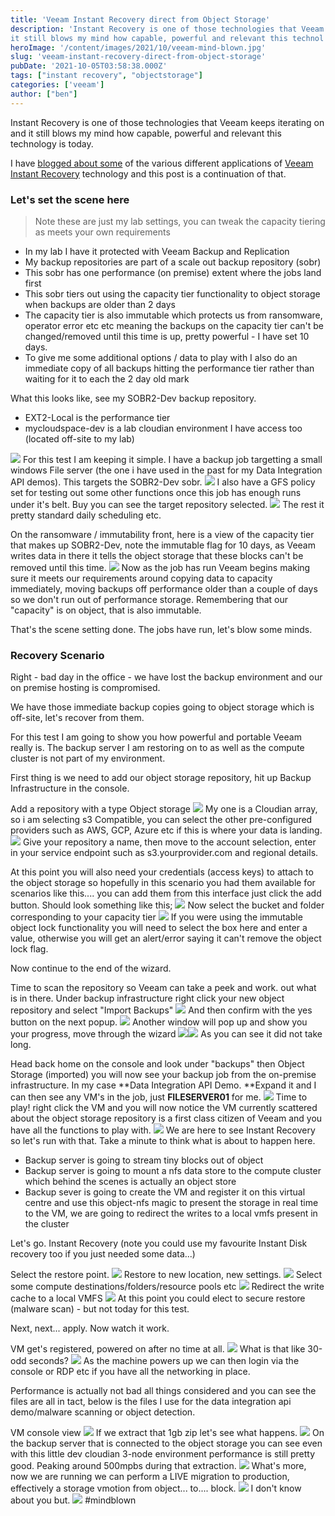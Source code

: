 ```yaml
---
title: 'Veeam Instant Recovery direct from Object Storage' 
description: 'Instant Recovery is one of those technologies that Veeam keeps iterating on and
it still blows my mind how capable, powerful and relevant this technol'
heroImage: '/content/images/2021/10/veeam-mind-blown.jpg'
slug: 'veeam-instant-recovery-direct-from-object-storage'
pubDate: '2021-10-05T03:58:38.000Z'
tags: ["instant recovery", "objectstorage"] 
categories: ['veeam']
author: ["ben"]
---
```


Instant Recovery is one of those technologies that Veeam keeps iterating on and it still blows my mind how capable, powerful and relevant this technology is today. 

I have [blogged about some](https://benyoung.blog/tag/instant-recovery/) of the various different applications of [Veeam Instant Recovery](https://benyoung.blog/tag/instant-recovery/) technology and this post is a continuation of that.

### Let's set the scene here

> Note these are just my lab settings, you can tweak the capacity tiering as meets your own requirements

- In my lab I have it protected with Veeam Backup and Replication
- My backup repositories are part of a scale out backup repository (sobr)
- This sobr has one performance (on premise) extent where the jobs land first
- This sobr tiers out using the capacity tier functionality to object storage when backups are older than 2 days
- The capacity tier is also immutable which protects us from ransomware, operator error etc etc meaning the backups on the capacity tier can't be changed/removed until this time is up, pretty powerful - I have set 10 days.
- To give me some additional options / data to play with I also do an immediate copy of all backups hitting the performance tier rather than waiting for it to each the 2 day old mark

What this looks like, see my SOBR2-Dev backup repository.

- EXT2-Local is the performance tier
- mycloudspace-dev is a lab cloudian environment I have access too (located off-site to my lab)

![](/content/images/2021/10/image-1.png)
For this test I am keeping it simple. I have a backup job targetting a small windows File server (the one i have used in the past for my Data Integration API demos). This targets the SOBR2-Dev sobr.
![](/content/images/2021/10/image-2.png)
I also have a GFS policy set for testing out some other functions once this job has enough runs under it's belt. Buy you can see the target repository selected.
![](/content/images/2021/10/image-4.png)
The rest it pretty standard daily scheduling etc. 

On the ransomware / immutability front, here is a view of the capacity tier that makes up SOBR2-Dev, note the immutable flag for 10 days, as Veeam writes data in there it tells the object storage that these blocks can't be removed until this time.
![](/content/images/2021/10/image-5.png)
Now as the job has run Veeam begins making sure it meets our requirements around copying data to capacity immediately, moving backups off performance older than a couple of days so we don't run out of performance storage. Remembering that our "capacity" is on object, that is also immutable. 

That's the scene setting done. The jobs have run, let's blow some minds.

### Recovery Scenario

Right - bad day in the office - we have lost the backup environment and our on premise hosting is compromised. 

We have those immediate backup copies going to object storage which is off-site, let's recover from them.

For this test I am going to show you how powerful and portable Veeam really is. The backup server I am restoring on to as well as the compute cluster is not part of my environment.

First thing is we need to add our object storage repository, hit up Backup Infrastructure in the console.

Add a repository with a type Object storage
![](/content/images/2021/10/image-6.png)
My one is a Cloudian array, so i am selecting s3 Compatible, you can select the other pre-configured providers such as AWS, GCP, Azure etc if this is where your data is landing.
![](/content/images/2021/10/image-7.png)
Give your repository a name, then move to the account selection, enter in your service endpoint such as s3.yourprovider.com and regional details.

At this point you will also need your credentials (access keys) to attach to the object storage so hopefully in this scenario you had them available for scenarios like this.... you can add them from this interface just click the add button. Should look something like this;
![](/content/images/2021/10/image-8.png)
Now select the bucket and folder corresponding to your capacity tier
![](/content/images/2021/10/image-9.png)
If you were using the immutable object lock functionality you will need to select the box here and enter a value, otherwise you will get an alert/error saying it can't remove the object lock flag.

Now continue to the end of the wizard.

Time to scan the repository so Veeam can take a peek and work. out what is in there. Under backup infrastructure right click your new object repository and select "Import Backups"
![](/content/images/2021/10/image-11.png)
And then confirm with the yes button on the next popup.
![](/content/images/2021/10/image-12.png)
Another window will pop up and show you your progress, move through the wizard 
![](/content/images/2021/10/image-13.png)![](/content/images/2021/10/image-14.png)
As you can see it did not take long.

Head back home on the console and look under "backups" then Object Storage (imported) you will now see your backup job from the on-premise infrastructure. In my case **Data Integration API Demo. **Expand it and I can then see any VM's in the job, just **FILESERVER01** for me.
![](/content/images/2021/10/image-15.png)
Time to play! right click the VM and you will now notice the VM currently scattered about the object storage repository is a first class citizen of Veeam and you have all the functions to play with.
![](/content/images/2021/10/image-16.png)
We are here to see Instant Recovery so let's run with that. Take a minute to think what is about to happen here.

- Backup server is going to stream tiny blocks out of object
- Backup server is going to mount a nfs data store to the compute cluster which behind the scenes is actually an object store
- Backup sever is going to create the VM and register it on this virtual centre and use this object-nfs magic to present the storage in real time to the VM, we are going to redirect the writes to a local vmfs present in the cluster

Let's go. Instant Recovery (note you could use my favourite Instant Disk recovery too if you just needed some data...)

Select the restore point.
![](/content/images/2021/10/image-17.png)
Restore to new location, new settings.
![](/content/images/2021/10/image-18.png)
Select some compute destinations/folders/resource pools etc
![](/content/images/2021/10/image-20.png)
Redirect the write cache to a local VMFS
![](/content/images/2021/10/image-21.png)
At this point you could elect to secure restore (malware scan) - but not today for this test.

Next, next... apply. Now watch it work.

VM get's registered, powered on after no time at all.
![](/content/images/2021/10/image-23.png)
What is that like 30-odd seconds?
![](/content/images/2021/10/image-22.png)
As the machine powers up we can then login via the console or RDP etc if you have all the networking in place.

Performance is actually not bad all things considered and you can see the files are all in tact, below is the files I use for the data integration api demo/malware scanning or object detection.

VM console view
![](/content/images/2021/10/image-24.png)
If we extract that 1gb zip let's see what happens.
![](/content/images/2021/10/image-25.png)
On the backup server that is connected to the object storage you can see even with this little dev cloudian 3-node environment performance is still pretty good. Peaking around 500mpbs during that extraction.
![](/content/images/2021/10/image-26.png)
What's more, now we are running we can perform a LIVE migration to production, effectively a storage vmotion from object... to.... block.
![](/content/images/2021/10/image-27.png)
I don't know about you but.
![](/content/images/2021/10/blow-mind-mind-blown.gif)
#mindblown

